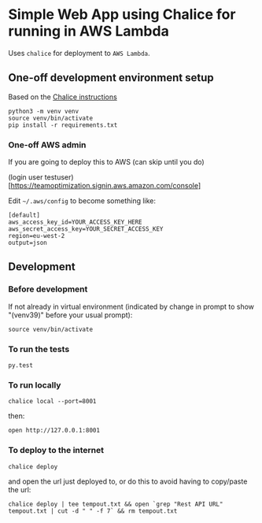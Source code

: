 # Simple Web App using Chalice for running in AWS Lambda

Uses `chalice` for deployment to `AWS Lambda`.

## One-off development environment setup

Based on the [Chalice instructions](https://github.com/aws/chalice)

```
python3 -m venv venv
source venv/bin/activate
pip install -r requirements.txt
```

### One-off AWS admin

If you are going to deploy this to AWS (can skip until you do)

(login user testuser)[https://teamoptimization.signin.aws.amazon.com/console]

Edit `~/.aws/config` to become something like:

```
[default]
aws_access_key_id=YOUR_ACCESS_KEY_HERE
aws_secret_access_key=YOUR_SECRET_ACCESS_KEY
region=eu-west-2
output=json
```

## Development

### Before development

If not already in virtual environment (indicated by change in prompt to show "(venv39)" before your usual prompt):

```
source venv/bin/activate
```

### To run the tests

```
py.test
```

### To run locally

```
chalice local --port=8001
```

then:

```
open http://127.0.0.1:8001
```

### To deploy to the internet

```
chalice deploy
```

and open the url just deployed to, or do this to avoid having to copy/paste the url:

```
chalice deploy | tee tempout.txt && open `grep "Rest API URL" tempout.txt | cut -d " " -f 7` && rm tempout.txt
```
